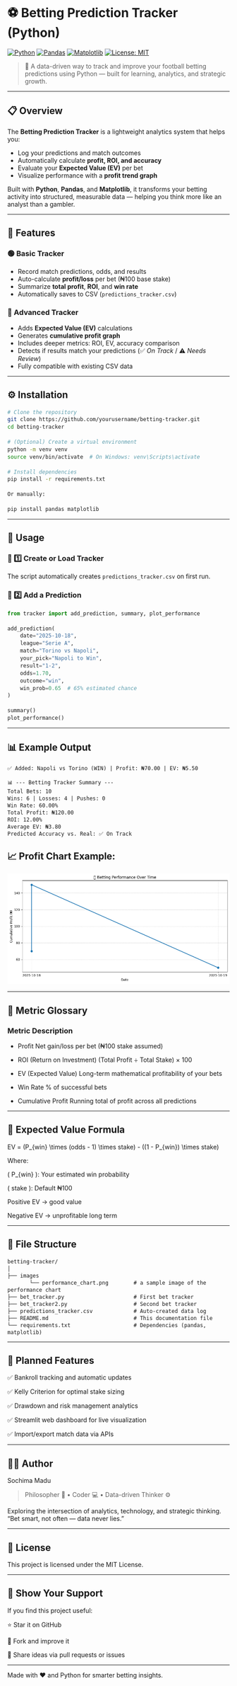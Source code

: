 # ⚽ Betting Prediction Tracker (Python)

[![Python](https://img.shields.io/badge/Python-3.8+-blue.svg)](https://www.python.org/)
[![Pandas](https://img.shields.io/badge/Library-pandas-orange.svg)](https://pandas.pydata.org/)
[![Matplotlib](https://img.shields.io/badge/Library-matplotlib-green.svg)](https://matplotlib.org/)
[![License: MIT](https://img.shields.io/badge/License-MIT-yellow.svg)](LICENSE)

> 🧠 A data-driven way to track and improve your football betting predictions using Python — built for learning, analytics, and strategic growth.

---

## 📋 Overview

The **Betting Prediction Tracker** is a lightweight analytics system that helps you:

- Log your predictions and match outcomes  
- Automatically calculate **profit, ROI, and accuracy**  
- Evaluate your **Expected Value (EV)** per bet  
- Visualize performance with a **profit trend graph**

Built with **Python**, **Pandas**, and **Matplotlib**, it transforms your betting activity into structured, measurable data — helping you think more like an analyst than a gambler.

---

## 🧩 Features

### 🟢 Basic Tracker
- Record match predictions, odds, and results  
- Auto-calculate **profit/loss** per bet (₦100 base stake)  
- Summarize **total profit**, **ROI**, and **win rate**  
- Automatically saves to CSV (`predictions_tracker.csv`)

### 🔵 Advanced Tracker
- Adds **Expected Value (EV)** calculations  
- Generates **cumulative profit graph**  
- Includes deeper metrics: ROI, EV, accuracy comparison  
- Detects if results match your predictions (✅ *On Track* / ⚠️ *Needs Review*)  
- Fully compatible with existing CSV data  

---

## ⚙️ Installation

```bash
# Clone the repository
git clone https://github.com/yourusername/betting-tracker.git
cd betting-tracker

# (Optional) Create a virtual environment
python -m venv venv
source venv/bin/activate  # On Windows: venv\Scripts\activate

# Install dependencies
pip install -r requirements.txt

Or manually:

pip install pandas matplotlib
```


---

## 🧮 Usage

### 🧱 1️⃣ Create or Load Tracker

The script automatically creates `predictions_tracker.csv` on first run.

### 📝 2️⃣ Add a Prediction

```python
from tracker import add_prediction, summary, plot_performance

add_prediction(
    date="2025-10-18",
    league="Serie A",
    match="Torino vs Napoli",
    your_pick="Napoli to Win",
    result="1-2",
    odds=1.70,
    outcome="win",
    win_prob=0.65  # 65% estimated chance
)

summary()
plot_performance()
```

---

## 📊 Example Output
```
✅ Added: Napoli vs Torino (WIN) | Profit: ₦70.00 | EV: ₦5.50

📊 --- Betting Tracker Summary ---
Total Bets: 10
Wins: 6 | Losses: 4 | Pushes: 0
Win Rate: 60.00%
Total Profit: ₦120.00
ROI: 12.00%
Average EV: ₦3.80
Predicted Accuracy vs. Real: ✅ On Track
```
## 📈 Profit Chart Example:

![Alt Text](images/performance_chart.png)


---

## 📘 Metric Glossary

### Metric	Description

- Profit	Net gain/loss per bet (₦100 stake assumed)

- ROI (Return on Investment)	(Total Profit ÷ Total Stake) × 100

- EV (Expected Value)	Long-term mathematical profitability of your bets

- Win Rate	% of successful bets

- Cumulative Profit	Running total of profit across all predictions



---

## 🔢 Expected Value Formula

EV = (P_{win} \times (odds - 1) \times stake) - ((1 - P_{win}) \times stake)

Where:

( P_{win} ): Your estimated win probability

( stake ): Default ₦100

Positive EV → good value

Negative EV → unprofitable long term



---

## 🧱 File Structure
```
betting-tracker/
│
├── images
       └── performance_chart.png        # a sample image of the performance chart
├── bet_tracker.py                      # First bet tracker
├── bet_tracker2.py                     # Second bet tracker
├── predictions_tracker.csv             # Auto-created data log
├── README.md                           # This documentation file
└── requirements.txt                    # Dependencies (pandas, matplotlib)
```

---

## 🚀 Planned Features

✅ Bankroll tracking and automatic updates

✅ Kelly Criterion for optimal stake sizing

✅ Drawdown and risk management analytics

✅ Streamlit web dashboard for live visualization

✅ Import/export match data via APIs


---

## 🧑‍💻 Author

Sochima Madu

> Philosopher 🧩 • Coder 💻 • Data-driven Thinker ⚙️



Exploring the intersection of analytics, technology, and strategic thinking.
“Bet smart, not often — data never lies.”


---

## 📄 License

This project is licensed under the MIT License.


---

## 🌟 Show Your Support

If you find this project useful:

⭐ Star it on GitHub

🧩 Fork and improve it

💬 Share ideas via pull requests or issues



---

Made with ❤️ and Python for smarter betting insights.
